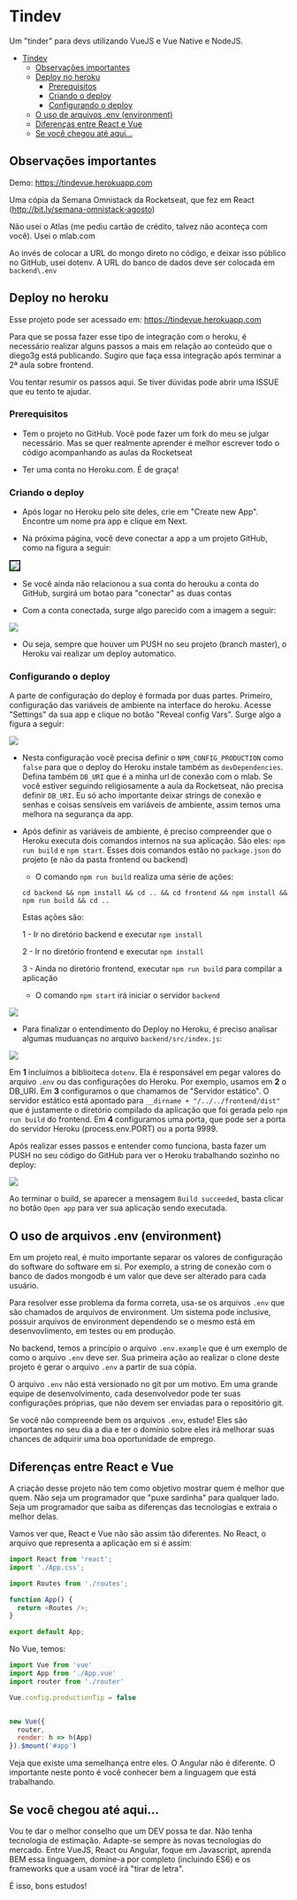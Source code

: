 # Tindev

Um "tinder" para devs utilizando VueJS e Vue Native e NodeJS.

<!-- TOC -->

- [Tindev](#tindev)
    - [Observações importantes](#observações-importantes)
    - [Deploy no heroku](#deploy-no-heroku)
        - [Prerequisitos](#prerequisitos)
        - [Criando o deploy](#criando-o-deploy)
        - [Configurando o deploy](#configurando-o-deploy)
    - [O uso de arquivos .env (environment)](#o-uso-de-arquivos-env-environment)
    - [Diferenças entre React e Vue](#diferenças-entre-react-e-vue)
    - [Se você chegou até aqui...](#se-você-chegou-até-aqui)

<!-- /TOC -->

## Observações importantes

Demo: https://tindevue.herokuapp.com

Uma cópia da Semana Omnistack da Rocketseat, que fez em React (http://bit.ly/semana-omnistack-agosto)

Não usei o Atlas (me pediu cartão de crédito, talvez não aconteça com você). Usei o mlab.com

Ao invés de colocar a URL do mongo direto no código, e deixar isso público no GitHub, usei dotenv. A URL do banco de dados deve ser colocada em `backend\.env`

## Deploy no heroku

Esse projeto pode ser acessado em: https://tindevue.herokuapp.com

Para que se possa fazer esse tipo de integração com o heroku, é necessário realizar alguns passos a mais em relação ao conteúdo que o diego3g está publicando. Sugiro que faça essa integração após terminar a 2ª aula sobre frontend.

Vou tentar resumir os passos aqui. Se tiver dúvidas pode abrir uma ISSUE que eu tento te ajudar.

### Prerequisitos

- Tem o projeto no GitHub. Você pode fazer um fork do meu se julgar necessário. Mas se quer realmente aprender é melhor escrever todo o código acompanhando as aulas da Rocketseat

- Ter uma conta no Heroku.com. É de graça!

### Criando o deploy

- Após logar no Heroku pelo site deles, crie em "Create new App". Encontre um nome pra app e clique em Next.

- Na próxima página, você deve conectar a app a um projeto GitHub, como na figura a seguir:

<kbd><img src="https://user-images.githubusercontent.com/1509692/62713654-78f3ea80-b9d3-11e9-89c4-f47767700b76.png" border="2"/></kbd>

- Se você ainda não relacionou a sua conta do herouku a conta do GitHub, surgirá um botao para "conectar" as duas contas

- Com a conta conectada, surge algo parecido com a imagem a seguir:

<kbd><img src="https://user-images.githubusercontent.com/1509692/62713807-b6587800-b9d3-11e9-8b15-cbe43f0311b0.png"/></kbd>

- Ou seja, sempre que houver um PUSH no seu projeto (branch master), o Heroku vai realizar um deploy automatico.

### Configurando o deploy

A parte de configuração do deploy é formada por duas partes. Primeiro, configuração das variáveis de ambiente na interface do heroku. Acesse "Settings" da sua app e clique no botão "Reveal config Vars". Surge algo a figura a seguir:

<kbd><img src="https://user-images.githubusercontent.com/1509692/62714058-341c8380-b9d4-11e9-8df2-79b0aece68cb.png"/></kbd>

- Nesta configuração você precisa definir o `NPM_CONFIG_PRODUCTION` como `false` para que o deploy do Heroku instale também as `devDependencies`. Defina também `DB_URI` que é a minha url de conexão com o mlab. Se você estiver seguindo religiosamente a aula da Rocketseat, não precisa definir `DB_URI`. Eu só acho importante deixar strings de conexão e senhas e coisas sensíveis em variáveis de ambiente, assim temos uma melhora na segurança da app.

- Após definir as variáveis de ambiente, é preciso compreender que o Heroku executa dois comandos internos na sua aplicação. São eles: `npm run build` e `npm start`. Esses dois comandos estão no `package.json` do projeto (e não da pasta frontend ou backend) 

    - O comando `npm run build` realiza uma série de ações:

    ```
    cd backend && npm install && cd .. && cd frontend && npm install && npm run build && cd ..
    ```

    Estas ações são:

    1 - Ir no diretório backend e executar `npm install`

    2 - Ir no diretório frontend e executar `npm install`
    
    3 - Ainda no diretório frontend, executar `npm run build` para compilar a aplicação 

    - O comando `npm start` irá iniciar o servidor `backend`

<img src="https://user-images.githubusercontent.com/1509692/62714711-772b2680-b9d5-11e9-83be-5027fe5a482c.png"/>

- Para finalizar o entendimento do Deploy no Heroku, é preciso analisar algumas muduanças no arquivo `backend/src/index.js`:

<img src="https://user-images.githubusercontent.com/1509692/62714901-cbcea180-b9d5-11e9-84b4-122909c3b175.png"/>

Em **1** incluímos a biblioiteca `dotenv`. Ela é responsável em pegar valores do arquivo `.env` ou das configurações do Heroku. Por exemplo, usamos em **2** o DB_URI. Em **3** configuramos o que chamamos de "Servidor estático". O servidor estático está apontado para `__dirname + "/../../frontend/dist"` que é justamente o diretório compilado da aplicação que foi gerada pelo `npm run build` do frontend. Em **4** configuramos uma porta, que pode ser a porta do servidor Heroku (process.env.PORT) ou a porta 9999. 

Após realizar esses passos e entender como funciona, basta fazer um PUSH no seu código do GitHub para ver o Heroku trabalhando sozinho no deploy:

<kbd><img src="https://user-images.githubusercontent.com/1509692/62715291-96768380-b9d6-11e9-993d-f914f15ba573.png"/></kbd>

Ao terminar o build, se aparecer a mensagem `Build succeeded`, basta clicar no botão `Open app` para ver sua aplicação sendo executada.

## O uso de arquivos .env (environment)

Em um projeto real, é muito importante separar os valores de configuração do software do software em si. Por exemplo, a string de conexão com o banco de dados mongodb é um valor que deve ser alterado para cada usuário. 

Para resolver esse problema da forma correta, usa-se os arquivos `.env` que são chamados de arquivos de environment. Um sistema pode inclusive, possuir arquivos de environment dependendo se o mesmo está em desenvovlimento, em testes ou em produção. 

No backend, temos a princípio o arquivo `.env.example` que é um exemplo de como o arquivo `.env` deve ser. Sua primeira ação ao realizar o clone deste projeto é gerar o arquivo `.env` a partir de sua cópia. 

O arquivo `.env` não está versionado no git por um motivo. Em uma grande equipe de desenvolvimento, cada desenvolvedor pode ter suas configurações próprias, que não devem ser enviadas para o repositório git.

Se você não compreende bem os arquivos `.env`, estude! Eles são importantes no seu dia a dia e ter o domínio sobre eles irá melhorar suas chances de adquirir uma boa oportunidade de emprego.

## Diferenças entre React e Vue

A criação desse projeto não tem como objetivo mostrar quem é melhor que quem. Não seja um programador que "puxe sardinha" para qualquer lado. Seja um programador que saiba as diferenças das tecnologias e extraia o melhor delas. 

Vamos ver que, React e Vue não são assim tão diferentes. No React, o arquivo que representa a aplicação em si é assim: 

```js
import React from 'react';
import './App.css';

import Routes from './routes';

function App() {
  return <Routes />;
}

export default App;
```

No Vue, temos:

```js
import Vue from 'vue'
import App from './App.vue'
import router from './router'

Vue.config.productionTip = false


new Vue({
  router,
  render: h => h(App)
}).$mount('#app')
```

Veja que existe uma semelhança entre eles. O Angular não é diferente. O importante neste ponto é você conhecer bem a linguagem que está trabalhando.

## Se você chegou até aqui... 

Vou te dar o melhor conselho que um DEV possa te dar. Não tenha tecnologia de estimação. Adapte-se sempre às novas tecnologias do mercado. Entre VueJS, React ou Angular, foque em Javascript, aprenda BEM essa linguagem, domine-a por completo (incluindo ES6) e os frameworks que a usam você irá "tirar de letra". 

É isso, bons estudos!
